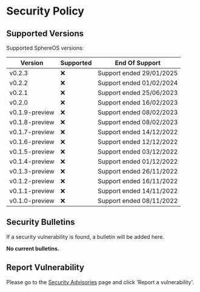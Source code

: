 # Security Policy

## Supported Versions

Supported SphereOS versions:

| Version          | Supported          | End Of Support                       |
| ---------------- | ------------------ | ------------------------------------ |
| v0.2.3           | ❌                  | Support ended 29/01/2025            |
| v0.2.2           | ❌                 | Support ended 01/02/2024            |
| v0.2.1           | ❌                 | Support ended 25/06/2023             |
| v0.2.0           | ❌                 | Support ended 16/02/2023             |
| v0.1.9-preview   | ❌                 | Support ended 08/02/2023             |
| v0.1.8-preview   | ❌                 | Support ended 08/02/2023             |
| v0.1.7-preview   | ❌                 | Support ended 14/12/2022             |
| v0.1.6-preview   | ❌                 | Support ended 12/12/2022             |
| v0.1.5-preview   | ❌                 | Support ended 03/12/2022             |
| v0.1.4-preview   | ❌                 | Support ended 01/12/2022             |
| v0.1.3-preview   | ❌                 | Support ended 26/11/2022             |
| v0.1.2-preview   | ❌                 | Support ended 16/11/2022             |
| v0.1.1-preview   | ❌                 | Support ended 14/11/2022             |
| v0.1.0-preview   | ❌                 | Support ended 08/11/2022             |

## Security Bulletins
If a security vulnerability is found, a bulletin will be added here.

**No current bulletins.**

## Report Vulnerability
Please go to the [Security Advisories](https://github.com/LumaTechnologies/SphereOS/security/advisories) page and click 'Report a vulnerability'.
